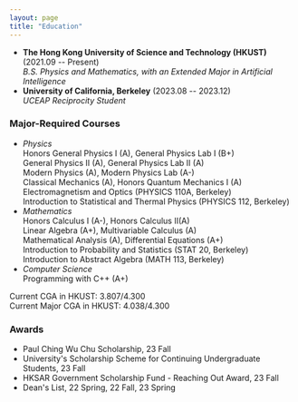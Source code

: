 ```yaml
---
layout: page
title: "Education"
---
```


* **The Hong Kong University of Science and Technology (HKUST)** (2021.09 -- Present)  
  *B.S. Physics and Mathematics, with an Extended Major in Artificial Intelligence*  
* **University of California, Berkeley** (2023.08 -- 2023.12)  
  *UCEAP Reciprocity Student*   

### Major-Required Courses
* *Physics*   
  Honors General Physics I (A), General Physics Lab I (B+)   
  General Physics II (A), General Physics Lab II (A)   
  Modern Physics (A), Modern Physics Lab (A-)   
  Classical Mechanics (A), Honors Quantum Mechanics I (A)   
  Electromagnetism and Optics (PHYSICS 110A, Berkeley)   
  Introduction to Statistical and Thermal Physics (PHYSICS 112, Berkeley)
* *Mathematics*   
  Honors Calculus I (A-), Honors Calculus II(A)   
  Linear Algebra (A+), Multivariable Calculus (A)   
  Mathematical Analysis (A), Differential Equations (A+)   
  Introduction to Probability and Statistics (STAT 20, Berkeley)   
  Introduction to Abstract Algebra (MATH 113, Berkeley)
* *Computer Science*   
  Programming with C++ (A+)

Current CGA in HKUST:       3.807/4.300       
Current Major CGA in HKUST: 4.038/4.300

### Awards
* Paul Ching Wu Chu Scholarship, 23 Fall
* University's Scholarship Scheme for Continuing Undergraduate Students, 23 Fall
* HKSAR Government Scholarship Fund - Reaching Out Award, 23 Fall
* Dean's List, 22 Spring, 22 Fall, 23 Spring
